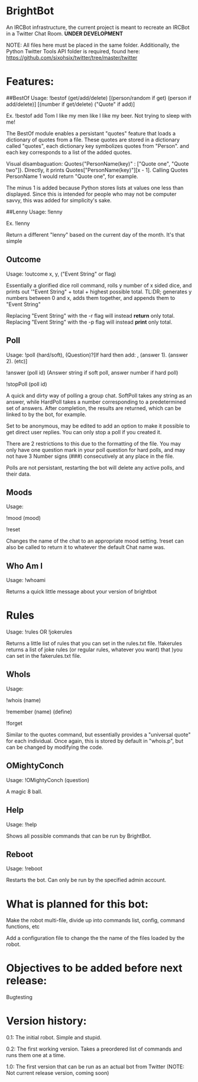 # BrightBot
An IRCBot infrastructure, the current project is meant to recreate an IRCBot in a Twitter Chat Room. **UNDER DEVELOPMENT**

NOTE: All files here must be placed in the same folder. Additionally, the Python Twitter Tools API folder is required, found here: https://github.com/sixohsix/twitter/tree/master/twitter

# Features:
##BestOf
Usage: !bestof (get/add/delete) [(person/random if get) (person if add/delete)] [(number if get/delete) ("Quote" if add)]

Ex. !bestof add Tom I like my men like I like my beer. Not trying to sleep with me!

The BestOf module enables a persistant "quotes" feature that loads a dictionary of quotes from a file. These quotes are stored in  a dictionary called "quotes", each dictionary key symbolizes quotes from "Person". and each key corresponds to a list of the added quotes.

Visual disambaguation: Quotes{"PersonName(key)" : ["Quote one", "Quote two"]}. Directly, it prints Quotes["PersonName(key)"][x - 1]. Calling Quotes PersonName 1 would return "Quote one", for example.

The minus 1 is added because Python stores lists at values one less than displayed. Since this is intended for people who may not be computer savvy, this was added for simplicity's sake.

##Lenny
Usage: !lenny

Ex. !lenny

Return a different "lenny" based on the current day of the month. It's that simple

## Outcome
Usage: !outcome x, y, ("Event String" or flag)

Essentially a glorified dice roll command, rolls y number of x sided dice, and prints out '"Event String" + total + highest possible total. TL:DR; generates y numbers between 0 and x, adds them together, and appends them to  "Event String"

Replacing "Event String" with the -r flag will instead **return** only total.
Replacing "Event String" with the -p flag will instead **print** only total.

## Poll
Usage: !poll (hard/soft), (Question)?[If hard then add: , (answer 1). (answer 2). (etc)]

!answer (poll id) (Answer string if soft poll, answer number if hard poll)

!stopPoll (poll id)

A quick and dirty way of polling a group chat. SoftPoll takes any string as an answer, while HardPoll takes a number
corresponding to a predetermined set of answers. After completion, the results are returned, which can be linked to 
by the bot, for example. 

Set to be anonymous, may be edited to add an option to make it possible to get direct user replies. You can only stop a poll
if you created it.

There are 2 restrictions to this due to the formatting of the file. You may only have one question mark in your poll 
question for hard polls, and may not have 3 Number signs (###) consecutively at any place in the  file.

Polls are not persistant, restarting the bot will delete any active polls, and their data.

## Moods
Usage: 

!mood (mood)

!reset

Changes the name of the chat to an appropriate mood setting. !reset can also be called to return it to whatever the default
Chat name was. 

## Who Am I
Usage: !whoami

Returns a quick little message about your version of brightbot

# Rules 
Usage: !rules OR !jokerules

Returns a little list of rules that you can set in the rules.txt file. !fakerules returns a list of joke rules (or regular rules, whatever you want) that )you can set in the fakerules.txt file. 

## WhoIs
Usage: 

!whois (name)

!remember (name) (define)

!forget

Similar to the quotes command, but essentially provides a "universal quote" for each individual. Once again, this is stored by default in "whois.p", but can be changed by modifying the code. 

## OMightyConch

Usage: !OMightyConch (question)

A magic 8 ball.

## Help

Usage: !help

Shows all possible commands that can be run by BrightBot.

## Reboot

Usage: !reboot

Restarts the bot. Can only be run by the specified admin account.

# What is  planned for this bot:

Make the robot multi-file, divide up into commands list, config, command functions, etc

Add a configuration file to change the the name of the files loaded by the robot.

# Objectives to be added before next release:

Bugtesting

# Version history:

0.1: The initial robot. Simple and stupid.

0.2: The first working version. Takes a preordered list of commands and runs them one at a time. 

1.0: The first version that can be run as an actual bot from Twitter (NOTE: Not current release version, coming soon)
